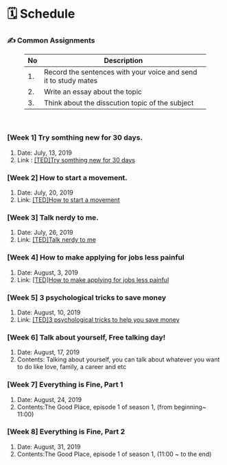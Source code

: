 <h1><a name="header-n45" class="md-header-anchor md-print-anchor" href="af://n45"> </a><span>🗓 Schedule</span></h1>
<h3><a name="header-n46" class="md-header-anchor md-print-anchor" href="af://n46"> </a><span>✍️ Common Assignments</span></h3>
<figure><table>
<thead>
<tr><th><span>No</span></th><th><span>Description</span></th></tr></thead>
<tbody><tr><td><span>1.</span></td><td><span>Record the sentences with your voice and send it to study mates</span></td></tr><tr><td><span>2.</span></td><td><span>Write an essay about the topic</span></td></tr><tr><td><span>3.</span></td><td><span>Think about the disscution topic of the subject</span></td></tr></tbody>
</table></figure>
<p>&nbsp;</p>
<h3><a name="header-n61" class="md-header-anchor md-print-anchor" href="af://n61"> </a><span>[Week 1] Try somthing new for 30 days.</span></h3>
<ol>
<li><span>Date:  July, 13, 2019</span></li>
<li><span>Link : </span><a href='https://www.ted.com/talks/matt_cutts_try_something_new_for_30_days'><span>[TED]Try somthing new for 30 days</span></a></li>

</ol>
<h3><a name="header-n67" class="md-header-anchor md-print-anchor" href="af://n67"> </a><span>[Week 2] How to start a movement.</span></h3>
<ol>
<li><span>Date: July, 20, 2019</span></li>
<li><span>Link: </span><a href='https://www.ted.com/talks/derek_sivers_how_to_start_a_movement'><span>[TED]How to start a movement</span></a></li>

</ol>
<h3><a name="header-n73" class="md-header-anchor md-print-anchor" href="af://n73"> </a><span>[Week 3] Talk nerdy to me.</span></h3>
<ol>
<li><span>Date: July, 26, 2019</span></li>
<li><span>Link: </span><a href='https://www.ted.com/talks/melissa_marshall_talk_nerdy_to_me'><span>[TED]Talk nerdy to me</span></a></li>

</ol>
<h3><a name="header-n79" class="md-header-anchor md-print-anchor" href="af://n79"> </a><span>[Week 4] How to make applying for jobs less painful</span></h3>
<ol>
<li><span>Date: August, 3, 2019</span></li>
<li><span>Link: </span><a href='https://www.ted.com/talks/priyanka_jain_how_to_make_applying_for_jobs_less_painful'><span>[TED]How to make applying for jobs less painful</span></a></li>

</ol>
<h3><a name="header-n79" class="md-header-anchor md-print-anchor" href="af://n79"> </a><span>[Week 5] 3 psychological tricks to save money</span></h3>
<ol>
<li><span>Date: August, 10, 2019</span></li>
<li><span>Link: </span><a href='https://www.ted.com/talks/wendy_de_la_rosa_3_psychological_tricks_to_help_you_save_money'><span>[TED]3 psychological tricks to help you save money</span></a></li>

</ol>
</ol>
<h3><a name="header-n79" class="md-header-anchor md-print-anchor" href="af://n79"> </a><span>[Week 6] Talk about yourself, Free talking day!</span></h3>
<ol>
<li><span>Date: August, 17, 2019</span></li>
<li><span>Contents: Talking about yourself, you can talk about whatever you want to do like love, family, a career and etc</span></li>

</ol>
<h3><a name="header-n79" class="md-header-anchor md-print-anchor" href="af://n79"> </a><span>[Week 7] Everything is Fine, Part 1</span></h3>
<ol>
<li><span>Date: August, 24, 2019</span></li>
<li><span>Contents:The Good Place, episode 1 of season 1, (from beginning~ 11:00)</span></li>

</ol>
<h3><a name="header-n79" class="md-header-anchor md-print-anchor" href="af://n79"> </a><span>[Week 8] Everything is Fine, Part 2</span></h3>
<ol>
<li><span>Date: August, 31, 2019</span></li>
<li><span>Contents:The Good Place, episode 1 of season 1, (11:00 ~ to the end)</span></li>

</ol>
<p>&nbsp;</p>


